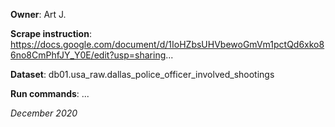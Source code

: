 **Owner**: Art J.
 
**Scrape instruction**: https://docs.google.com/document/d/1IoHZbsUHVbewoGmVm1pctQd6xko86no8CmPhfJY_Y0E/edit?usp=sharing...

**Dataset**: db01.usa_raw.dallas_police_officer_involved_shootings

**Run commands**: ...

_December 2020_
